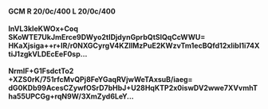 #### GCM R 20/0c/400 L 20/0c/400
**lnVL3kIeKWOx+Coq**<br/>**SKoWTE7UkJmErce9DWyo2tIDjdynGprbQtSlQqCcWWU=**<br/>**HKaXjsiga++r+IR/r0NXGCyrgV4KZllMzPuE2KWzvTm1ecBQfd12xIibI1i74XtiJ1zgkVLDEcEeF0sp...**<br/><br/>
**NrmIF+G1FsdctTo2**<br/>**+XZS0rK/751rfcMvQPj8FeYGaqRVjwWeTAxsuB/iaeg=**<br/>**dG0KDb99AcesCZywfOSrD7bHbJ+U28HqKTP2x0iswDV2wwe7XVvmhTha55UPCGg+rqN9W/3XmZyd6LeY...**